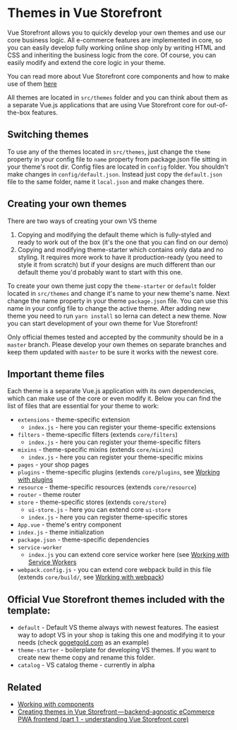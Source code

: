 # Themes in Vue Storefront

Vue Storefront allows you to quickly develop your own themes and use our core business logic. All e-commerce features are implemented in core, so you can easily develop fully working online shop only by writing HTML and CSS and inheriting the business logic from the core. Of course, you can easily modify and extend the core logic in your theme.

You can read more about Vue Storefront core components and how to make use of them [here](core-components.md)

All themes are located in `src/themes` folder and you can think about them as a separate Vue.js applications that are using Vue Storefront core for out-of-the-box features.

## Switching themes

To use any of the themes located in `src/themes`, just change the `theme` property in your config file to `name` property from package.json file sitting in your theme's root dir. Config files are located in `config` folder. You shouldn't make changes in `config/default.json`. Instead just copy the `default.json` file to the same folder, name it `local.json` and make changes there.

## Creating your own themes

There are two ways of creating your own VS theme

1. Copying and modifying the default theme which is fully-styled and ready to work out of the box (it's the one that you can find on our demo)
2. Copying and modifying theme-starter which contains only data and no styling. It requires more work to have it production-ready (you need to style it from scratch) but if your designs are much different than our default theme you'd probably want to start with this one.

To create your own theme just copy the `theme-starter` or `default` folder located in `src/themes` and change it's name to your new theme's name. Next change the name property in your theme `package.json` file. You can use this name in your config file to change the active theme. After adding new theme you need to run `yarn install` so lerna can detect a new theme. Now you can start development of your own theme for Vue Storefront!

Only official themes tested and accepted by the community should be in a `master` branch. Please develop your own themes on separate branches and keep them updated with `master` to be sure it works with the newest core.

## Important theme files

Each theme is a separate Vue.js application with its own dependencies, which can make use of the core or even modify it.
Below you can find the list of files that are essential for your theme to work:

- `extensions` - theme-specific extension
  - `index.js` - here you can register your theme-specific extensions
- `filters` - theme-specific filters (extends `core/filters`)
  - `index.js` - here you can register your theme-specific filters
- `mixins` - theme-specific mixins (extends `core/mixins`)
  - `index.js` - here you can register your theme-specific mixins
- `pages` - your shop pages
- `plugins` - theme-specific plugins (extends `core/plugins`, see [Working with plugins](plugins.md)
- `resource` - theme-specific resources (extends `core/resource`)
- `router` - theme router
- `store` - theme-specific stores (extends `core/store`)
  - `ui-store.js` - here you can extend core `ui-store`
  - `index.js` - here you can register theme-specific stores
- `App.vue` - theme's entry component
- `index.js` - theme initialization
- `package.json` - theme-specific dependencies
- `service-worker`
  - `index.js` you can extend core service worker here (see [Working with Service Workers](service-workers.md)
- `webpack.config.js` - you can extend core webpack build in this file (extends `core/build/`, see [Working with webpack](webpack.md))

## Official Vue Storefront themes included with the template:

- `default` - Default VS theme always with newest features. The easiest way to adopt VS in your shop is taking this one and modifying it to your needs (check [gogetgold.com](https://www.gogetgold.com/) as an example)
- `theme-starter` - boilerplate for developing VS themes. If you want to create new theme copy and rename this folder.
- `catalog` - VS catalog theme - currently in alpha

## Related

- [Working with components](core-components.md)
- [Creating themes in Vue Storefront — backend-agnostic eCommerce PWA frontend (part 1  - understanding Vue Storefront core)](https://medium.com/@frakowski/developing-themes-in-vue-storefront-backend-agnostic-ecommerce-pwa-frontend-part-1-72ea3c939593)
